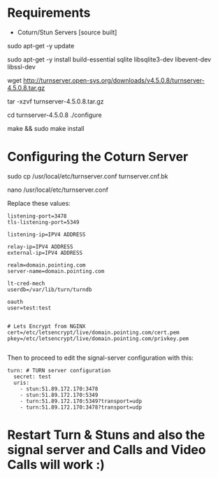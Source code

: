 # Requirements

- Coturn/Stun Servers [source built]

sudo apt-get -y update

sudo apt-get -y install build-essential sqlite libsqlite3-dev libevent-dev libssl-dev

wget http://turnserver.open-sys.org/downloads/v4.5.0.8/turnserver-4.5.0.8.tar.gz

tar -xzvf turnserver-4.5.0.8.tar.gz

cd turnserver-4.5.0.8
./configure

make && sudo make install


# Configuring the Coturn Server

sudo cp /usr/local/etc/turnserver.conf turnserver.cnf.bk

nano /usr/local/etc/turnserver.conf

Replace these values:

```
listening-port=3478
tls-listening-port=5349

listening-ip=IPV4 ADDRESS

relay-ip=IPV4 ADDRESS
external-ip=IPV4 ADDRESS

realm=domain.pointing.com
server-name=domain.pointing.com

lt-cred-mech
userdb=/var/lib/turn/turndb

oauth
user=test:test


# Lets Encrypt from NGINX
cert=/etc/letsencrypt/live/domain.pointing.com/cert.pem
pkey=/etc/letsencrypt/live/domain.pointing.com/privkey.pem


```


Then to proceed to edit the signal-server configuration with this:

```
turn: # TURN server configuration
  secret: test
  uris:
    - stun:51.89.172.170:3478
    - stun:51.89.172.170:5349
    - turn:51.89.172.170:5349?transport=udp
    - turn:51.89.172.170:3478?transport=udp
```

# Restart Turn & Stuns and also the signal server and Calls and Video Calls will work :)

